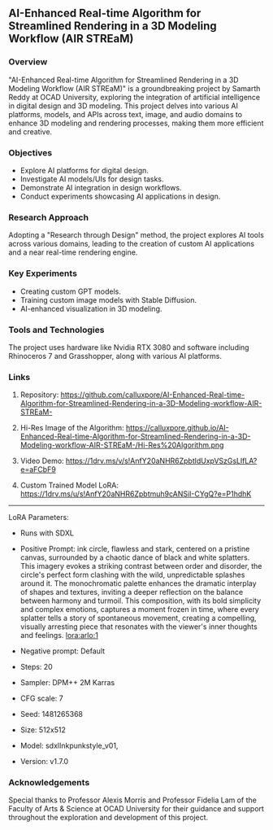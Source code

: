 ## AI-Enhanced Real-time Algorithm for Streamlined Rendering in a 3D Modeling Workflow (AIR STREaM)

### Overview
"AI-Enhanced Real-time Algorithm for Streamlined Rendering in a 3D Modeling Workflow (AIR STREaM)" is a groundbreaking project by Samarth Reddy at OCAD University, exploring the integration of artificial intelligence in digital design and 3D modeling. This project delves into various AI platforms, models, and APIs across text, image, and audio domains to enhance 3D modeling and rendering processes, making them more efficient and creative.

### Objectives
- Explore AI platforms for digital design.
- Investigate AI models/UIs for design tasks.
- Demonstrate AI integration in design workflows.
- Conduct experiments showcasing AI applications in design.


### Research Approach
Adopting a "Research through Design" method, the project explores AI tools across various domains, leading to the creation of custom AI applications and a near real-time rendering engine.

### Key Experiments
- Creating custom GPT models.
- Training custom image models with Stable Diffusion.
- AI-enhanced visualization in 3D modeling.

### Tools and Technologies
The project uses hardware like Nvidia RTX 3080 and software including Rhinoceros 7 and Grasshopper, along with various AI platforms.

### Links
1. Repository: https://github.com/calluxpore/AI-Enhanced-Real-time-Algorithm-for-Streamlined-Rendering-in-a-3D-Modeling-workflow-AIR-STREaM-

2. Hi-Res Image of the Algorithm: https://calluxpore.github.io/AI-Enhanced-Real-time-Algorithm-for-Streamlined-Rendering-in-a-3D-Modeling-workflow-AIR-STREaM-/Hi-Res%20Algorithm.png

3. Video Demo: https://1drv.ms/v/s!AnfY20aNHR6ZpbtldUxpVSzGsLlfLA?e=aFCbF9

4. Custom Trained Model LoRA: https://1drv.ms/u/s!AnfY20aNHR6Zpbtmuh9cANSiI-CYgQ?e=P1hdhK


---

LoRA Parameters:
- Runs with SDXL

- Positive Prompt: ink circle, flawless and stark, centered on a pristine canvas, surrounded by a chaotic dance of black and white splatters. This imagery evokes a striking contrast between order and disorder, the circle's perfect form clashing with the wild, unpredictable splashes around it. The monochromatic palette enhances the dramatic interplay of shapes and textures, inviting a deeper reflection on the balance between harmony and turmoil. This composition, with its bold simplicity and complex emotions, captures a moment frozen in time, where every splatter tells a story of spontaneous movement, creating a compelling, visually arresting piece that resonates with the viewer's inner thoughts and feelings. <lora:arlo:1>

- Negative prompt: Default 

- Steps: 20 
- Sampler: DPM++ 2M Karras
- CFG scale: 7
- Seed: 1481265368
- Size: 512x512
- Model: sdxlInkpunkstyle_v01,  
- Version: v1.7.0

### Acknowledgements
Special thanks to Professor Alexis Morris and Professor Fidelia Lam of the Faculty of Arts & Science at OCAD University for their guidance and support throughout the exploration and development of this project.
